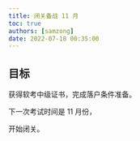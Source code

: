 ```yaml
---
title: 闭关备战 11 月
toc: true
authors: [samzong]
date: 2022-07-18 00:35:00
---
```

## 目标

获得软考中级证书，完成落户条件准备。

下一次考试时间是 11 月份，

开始闭关。
